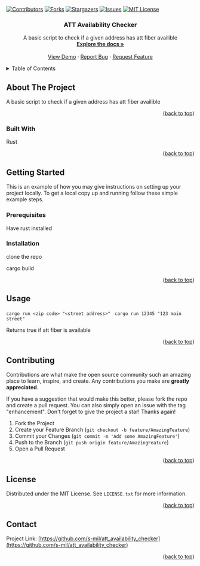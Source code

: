 <a name="ATT Availability Checker"></a>



[![Contributors][contributors-shield]][contributors-url]
[![Forks][forks-shield]][forks-url]
[![Stargazers][stars-shield]][stars-url]
[![Issues][issues-shield]][issues-url]
[![MIT License][license-shield]][license-url]



<h3 align="center">ATT Availability Checker</h3>

  <p align="center">
    A basic script to check if a given address has att fiber availible
    <br />
    <a href="https://github.com/s-mil/att_availability_checker"><strong>Explore the docs »</strong></a>
    <br />
    <br />
    <a href="https://github.com/s-mil/att_availability_checker">View Demo</a>
    ·
    <a href="https://github.com/s-mil/att_availability_checker/issues">Report Bug</a>
    ·
    <a href="https://github.com/s-mil/att_availability_checker/issues">Request Feature</a>
  </p>
</div>



<!-- TABLE OF CONTENTS -->
<details>
  <summary>Table of Contents</summary>
  <ol>
    <li>
      <a href="#about-the-project">About The Project</a>
      <ul>
        <li><a href="#built-with">Built With</a>Rust</li>
      </ul>
    </li>
    <li>
      <a href="#getting-started">Getting Started</a>
      <ul>
        <li><a href="#prerequisites">Prerequisites</a></li>
        <li><a href="#installation">Installation</a></li>
      </ul>
    </li>
    <li><a href="#usage">Usage</a></li>
    <li><a href="#roadmap">Roadmap</a></li>
    <li><a href="#contributing">Contributing</a></li>
    <li><a href="#license">License</a></li>
    <li><a href="#contact">Contact</a></li>
    <li><a href="#acknowledgments">Acknowledgments</a></li>
  </ol>
</details>



<!-- ABOUT THE PROJECT -->
## About The Project

A basic script to check if a given address has att fiber availible

<p align="right">(<a href="#readme-top">back to top</a>)</p>



### Built With
Rust
<p align="right">(<a href="#readme-top">back to top</a>)</p>



<!-- GETTING STARTED -->
## Getting Started

This is an example of how you may give instructions on setting up your project locally.
To get a local copy up and running follow these simple example steps.

### Prerequisites

Have rust installed

### Installation

clone the repo

cargo build


<p align="right">(<a href="#readme-top">back to top</a>)</p>



<!-- USAGE EXAMPLES -->
## Usage

```cargo run <zip code> "<street address>"```
``` cargo run 12345 "123 main street"```

Returns true if att fiber is available

<p align="right">(<a href="#readme-top">back to top</a>)</p>



<!-- CONTRIBUTING -->
## Contributing

Contributions are what make the open source community such an amazing place to learn, inspire, and create. Any contributions you make are **greatly appreciated**.

If you have a suggestion that would make this better, please fork the repo and create a pull request. You can also simply open an issue with the tag "enhancement".
Don't forget to give the project a star! Thanks again!

1. Fork the Project
2. Create your Feature Branch (`git checkout -b feature/AmazingFeature`)
3. Commit your Changes (`git commit -m 'Add some AmazingFeature'`)
4. Push to the Branch (`git push origin feature/AmazingFeature`)
5. Open a Pull Request

<p align="right">(<a href="#readme-top">back to top</a>)</p>



<!-- LICENSE -->
## License

Distributed under the MIT License. See `LICENSE.txt` for more information.

<p align="right">(<a href="#readme-top">back to top</a>)</p>



<!-- CONTACT -->
## Contact

Project Link: [https://github.com/s-mil/att_availability_checker](https://github.com/s-mil/att_availability_checker)

<p align="right">(<a href="#readme-top">back to top</a>)</p>






<!-- MARKDOWN LINKS & IMAGES -->
<!-- https://www.markdownguide.org/basic-syntax/#reference-style-links -->
[contributors-shield]: https://img.shields.io/github/contributors/s-mil/att_availability_checker.svg?style=for-the-badge
[contributors-url]: https://github.com/s-mil/att_availability_checker/graphs/contributors
[forks-shield]: https://img.shields.io/github/forks/s-mil/att_availability_checker.svg?style=for-the-badge
[forks-url]: https://github.com/s-mil/att_availability_checker/network/members
[stars-shield]: https://img.shields.io/github/stars/s-mil/att_availability_checker.svg?style=for-the-badge
[stars-url]: https://github.com/s-mil/att_availability_checker/stargazers
[issues-shield]: https://img.shields.io/github/issues/s-mil/att_availability_checker.svg?style=for-the-badge
[issues-url]: https://github.com/s-mil/att_availability_checker/issues
[license-shield]: https://img.shields.io/github/license/s-mil/att_availability_checker.svg?style=for-the-badge
[license-url]: https://github.com/s-mil/att_availability_checker/blob/master/LICENSE.txt
